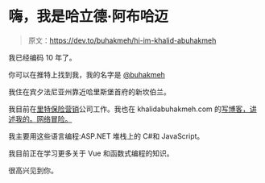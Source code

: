 # 嗨，我是哈立德·阿布哈迈

> 原文：<https://dev.to/buhakmeh/hi-im-khalid-abuhakmeh>

我已经编码 10 年了。

你可以在推特上找到我，我的名字是 [@buhakmeh](https://twitter.com/buhakmeh)

我住在宾夕法尼亚州靠近哈里斯堡首府的新坎伯兰。

我目前在[里特保险营销](https://rimdev.io)公司工作。我也在 khalidabuhakmeh.com 的[写博客，讲述我的。网络冒险。](https://www.khalidabuhakmeh.com)

我主要用这些语言编程:ASP.NET 堆栈上的 C#和 JavaScript。

我目前正在学习更多关于 Vue 和函数式编程的知识。

很高兴见到你。